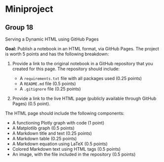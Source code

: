 # Miniproject

## Group 18

Serving a Dynamic HTML using GitHub Pages

**Goal:** Publish a notebook in an HTML format, via GitHub Pages. The project is worth 5 points and has the following breakdown:

1. Provide a link to the original notebook in a GitHub repository that you created for this page. The repository should include:
   - A `requirements.txt` file with all packages used (0.25 points)
   - A `README.md` file (0.5 points)
   - A `.gitignore` file (0.25 points)

2. Provide a link to the live HTML page (publicly available through GitHub Pages) (0.5 point).

The HTML page should include the following components:

- A functioning Plotly graph with code (1 point)
- A Matplotlib graph (0.5 points)
- A Markdown title and text (0.25 points)
- A Markdown table (0.25 points)
- A Markdown equation using LaTeX (0.5 points)
- Colored Markdown text using HTML tags (0.5 points)
- An image, with the file included in the repository (0.5 points)


